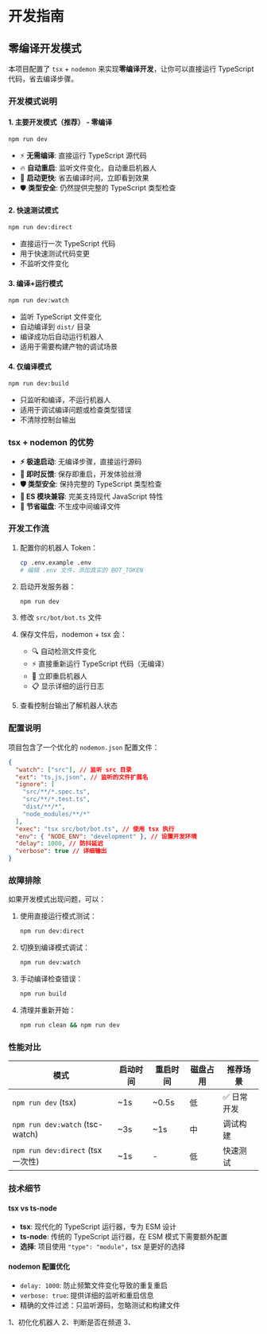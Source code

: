 # 开发指南

## 零编译开发模式

本项目配置了 `tsx` + `nodemon` 来实现**零编译开发**，让你可以直接运行 TypeScript 代码，省去编译步骤。

### 开发模式说明

#### 1. 主要开发模式（推荐） - 零编译

```bash
npm run dev
```

- ⚡ **无需编译**: 直接运行 TypeScript 源代码
- 🔥 **自动重启**: 监听文件变化，自动重启机器人
- 🚀 **启动更快**: 省去编译时间，立即看到效果
- 🛡️ **类型安全**: 仍然提供完整的 TypeScript 类型检查

#### 2. 快速测试模式

```bash
npm run dev:direct
```

- 直接运行一次 TypeScript 代码
- 用于快速测试代码变更
- 不监听文件变化

#### 3. 编译+运行模式

```bash
npm run dev:watch
```

- 监听 TypeScript 文件变化
- 自动编译到 `dist/` 目录
- 编译成功后自动运行机器人
- 适用于需要构建产物的调试场景

#### 4. 仅编译模式

```bash
npm run dev:build
```

- 只监听和编译，不运行机器人
- 适用于调试编译问题或检查类型错误
- 不清除控制台输出

### tsx + nodemon 的优势

- **⚡ 极速启动**: 无编译步骤，直接运行源码
- **🔄 即时反馈**: 保存即重启，开发体验丝滑
- **🛡️ 类型安全**: 保持完整的 TypeScript 类型检查
- **🎯 ES 模块兼容**: 完美支持现代 JavaScript 特性
- **💾 节省磁盘**: 不生成中间编译文件

### 开发工作流

1. 配置你的机器人 Token：

   ```bash
   cp .env.example .env
   # 编辑 .env 文件，添加真实的 BOT_TOKEN
   ```

2. 启动开发服务器：

   ```bash
   npm run dev
   ```

3. 修改 `src/bot/bot.ts` 文件

4. 保存文件后，nodemon + tsx 会：

   - 🔍 自动检测文件变化
   - ⚡ 直接重新运行 TypeScript 代码（无编译）
   - 🚀 立即重启机器人
   - 📋 显示详细的运行日志

5. 查看控制台输出了解机器人状态

### 配置说明

项目包含了一个优化的 `nodemon.json` 配置文件：

```json
{
  "watch": ["src"], // 监听 src 目录
  "ext": "ts,js,json", // 监听的文件扩展名
  "ignore": [
    "src/**/*.spec.ts",
    "src/**/*.test.ts",
    "dist/**/*",
    "node_modules/**/*"
  ],
  "exec": "tsx src/bot/bot.ts", // 使用 tsx 执行
  "env": { "NODE_ENV": "development" }, // 设置开发环境
  "delay": 1000, // 防抖延迟
  "verbose": true // 详细输出
}
```

### 故障排除

如果开发模式出现问题，可以：

1. 使用直接运行模式测试：

   ```bash
   npm run dev:direct
   ```

2. 切换到编译模式调试：

   ```bash
   npm run dev:watch
   ```

3. 手动编译检查错误：

   ```bash
   npm run build
   ```

4. 清理并重新开始：
   ```bash
   npm run clean && npm run dev
   ```

### 性能对比

| 模式                              | 启动时间 | 重启时间 | 磁盘占用 | 推荐场景    |
| --------------------------------- | -------- | -------- | -------- | ----------- |
| `npm run dev` (tsx)               | ~1s      | ~0.5s    | 低       | ✅ 日常开发 |
| `npm run dev:watch` (tsc-watch)   | ~3s      | ~1s      | 中       | 调试构建    |
| `npm run dev:direct` (tsx 一次性) | ~1s      | -        | 低       | 快速测试    |

### 技术细节

#### tsx vs ts-node

- **tsx**: 现代化的 TypeScript 运行器，专为 ESM 设计
- **ts-node**: 传统的 TypeScript 运行器，在 ESM 模式下需要额外配置
- **选择**: 项目使用 `"type": "module"`，tsx 是更好的选择

#### nodemon 配置优化

- `delay: 1000`: 防止频繁文件变化导致的重复重启
- `verbose: true`: 提供详细的监听和重启信息
- 精确的文件过滤：只监听源码，忽略测试和构建文件


1、初化化机器人
2、判断是否在频道
3、
